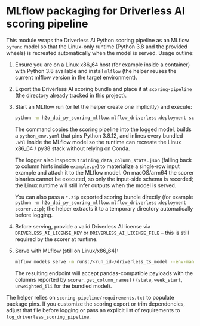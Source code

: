 # MLflow packaging for Driverless AI scoring pipeline

This module wraps the Driverless AI Python scoring pipeline as an MLflow ``pyfunc`` model so that the
Linux-only runtime (Python 3.8 and the provided wheels) is recreated automatically when the model is
served. Usage outline:

1. Ensure you are on a Linux x86_64 host (for example inside a container) with Python 3.8 available
   and install ``mlflow`` (the helper reuses the current mlflow version in the target environment).
2. Export the Driverless AI scoring bundle and place it at ``scoring-pipeline`` (the directory already
   tracked in this project).
3. Start an MLflow run (or let the helper create one implicitly) and execute:

   ```bash
   python -m h2o_dai_py_scoring_mlflow.mlflow_driverless.deployment scoring-pipeline --artifact-path driverless_ts_model
   ```

   The command copies the scoring pipeline into the logged model, builds a ``python_env.yaml`` that
   pins Python 3.8.12, and inlines every bundled ``.whl`` inside the MLflow model so the runtime can
   recreate the Linux x86_64 / py38 stack without relying on Conda.

   The logger also inspects ``training_data_column_stats.json`` (falling back to column hints inside
   ``example.py``) to materialize a single-row input example and attach it to the MLflow model. On
   macOS/arm64 the scorer binaries cannot be executed, so only the input-side schema is recorded;
   the Linux runtime will still infer outputs when the model is served.

   You can also pass a ``*.zip`` exported scoring bundle directly (for example
   ``python -m h2o_dai_py_scoring_mlflow.mlflow_driverless.deployment scorer.zip``); the helper extracts it to a temporary
   directory automatically before logging.

4. Before serving, provide a valid Driverless AI license via ``DRIVERLESS_AI_LICENSE_KEY`` or
   ``DRIVERLESS_AI_LICENSE_FILE`` – this is still required by the scorer at runtime.

5. Serve with MLflow (still on Linux/x86_64):

   ```bash
   mlflow models serve -m runs:/<run_id>/driverless_ts_model --env-manager=virtualenv -p 5000
   ```

   The resulting endpoint will accept pandas-compatible payloads with the columns reported by
   ``scorer.get_column_names()`` (``state``, ``week_start``, ``unweighted_ili`` for the bundled model).

The helper relies on ``scoring-pipeline/requirements.txt`` to populate package pins. If you customize the
scoring export or trim dependencies, adjust that file before logging or pass an explicit list of
requirements to ``log_driverless_scoring_pipeline``.
